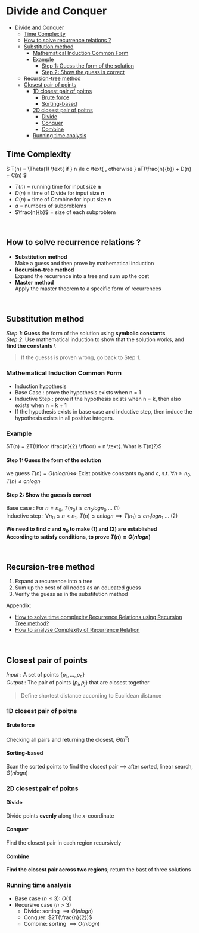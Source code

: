 # Divide and Conquer

- [Divide and Conquer](#divide-and-conquer)
  - [Time Complexity](#time-complexity)
  - [How to solve recurrence relations ?](#how-to-solve-recurrence-relations-)
  - [Substitution method](#substitution-method)
    - [Mathematical Induction Common Form](#mathematical-induction-common-form)
    - [Example](#example)
      - [Step 1: Guess the form of the solution](#step-1-guess-the-form-of-the-solution)
      - [Step 2: Show the guess is correct](#step-2-show-the-guess-is-correct)
  - [Recursion-tree method](#recursion-tree-method)
  - [Closest pair of points](#closest-pair-of-points)
    - [1D closest pair of poitns](#1d-closest-pair-of-poitns)
      - [Brute force](#brute-force)
      - [Sorting-based](#sorting-based)
    - [2D closest pair of poitns](#2d-closest-pair-of-poitns)
      - [Divide](#divide)
      - [Conquer](#conquer)
      - [Combine](#combine)
    - [Running time analysis](#running-time-analysis)

## Time Complexity

$
T(n) = \Theta(1) \text{ if } n \le c \text{ , otherwise } aT(\frac{n}{b}) + D(n) + C(n)
$

- $T(n)$ = running time for input size **n**
- $D(n)$ = time of Divide for input size **n**
- $C(n)$ = time of Combine for input size **n**
- $a$ = numbers of subproblems
- $\frac{n}{b}$ = size of each subproblem

<br>

## How to solve recurrence relations ?

- **Substitution method** \
   Make a guess and then prove by mathematical induction
- **Recursion-tree method** \
   Expand the recurrence into a tree and sum up the cost
- **Master method** \
   Apply the master theorem to a specific form of recurrences

<br>

## Substitution method

_Step 1_: **Guess** the form of the solution using **symbolic constants** \
_Step 2_: Use mathematical induction to show that the solution works, and **find the constants** \

> If the guesss is proven wrong, go back to Step 1.

### Mathematical Induction Common Form

- Induction hypothesis
- Base Case : prove the hypothesis exists when n = 1
- Inductive Step : prove if the hypothesis exists when n = k, then also exists when n = k + 1
- If the hypothesis exists in base case and inductive step, then induce the hypothesis exists in all positive integers.

### Example

$T(n) = 2T(\lfloor \frac{n}{2} \rfloor) + n \text{. What is T(n)?}$

#### Step 1: Guess the form of the solution

we guess $T(n) = O(n logn) \iff$ Exist positive constants $n_0$ and $c$, s.t. $\forall n \ge n_0$, $T(n) \le cnlogn$

#### Step 2: Show the guess is correct

Base case : For $n = n_0$, $T(n_0) \le cn_0logn_0$ ... (1) \
Inductive step : $\forall n_0 \le n < n_1$, $T(n) \le cnlogn \implies T(n_1) \le cn_1logn_1$ ... (2)

**We need to find $c$ and $n_0$ to make (1) and (2) are established** \
**According to satisfy conditions, to prove $T(n) = O(nlogn)$**

<br>

## Recursion-tree method

1. Expand a recurrence into a tree
2. Sum up the ocst of all nodes as an educated guess
3. Verify the guess as in the substitution method

Appendix:

- [How to solve time complexity Recurrence Relations using Recursion Tree method?](https://www.geeksforgeeks.org/how-to-solve-time-complexity-recurrence-relations-using-recursion-tree-method/)
- [How to analyse Complexity of Recurrence Relation](https://www.geeksforgeeks.org/how-to-analyse-complexity-of-recurrence-relation/)

<br>

## Closest pair of points

_Input_ : A set of points $\{p_1, \dots, p_n\}$ \
_Output_ : The pair of points $\{p_i, p_j\}$ that are closest together

> Define shortest distance according to Euclidean distance

### 1D closest pair of poitns

#### Brute force
Checking all pairs and returning the closest, $\Theta(n^2)$

#### Sorting-based
Scan the sorted points to find the closest pair $\implies$ after sorted, linear search, $\Theta(n logn)$

### 2D closest pair of poitns
#### Divide
Divide points **evenly** along the $x$-coordinate

#### Conquer
Find the closest pair in each region recursively

#### Combine
**Find the closest pair across two regions**; return the bast of three solutions

### Running time analysis
- Base case $(n \le 3)$: $O(1)$
- Recursive case $(n > 3)$
  - Divide: sorting $\implies O(n log n)$
  - Conquer: $2T(\frac{n}{2})$
  - Combine: sorting $\implies O(n log n)$